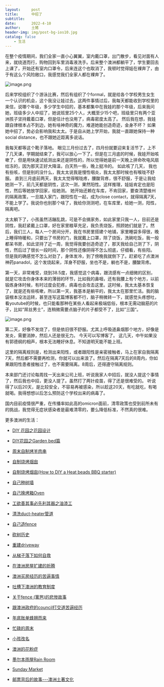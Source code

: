 ```yaml
---
layout:     post
title:      中招了
subtitle:   
date:       2022-4-10
author:     土猪
header-img: img/post-bg-ios10.jpg
catalog: false
    - 生活
---
```



在整个疫情期间，我们全家一直小心翼翼，室内戴口罩，出门散步，看见对面有人来，就绕道而行，购物回到车里消毒液洗手。后来整个澳洲都躺平了，学生要回去上课了，开始还有室内口罩令，后来连这个也取消了，我顿时觉得娃在裸奔了，由于有这么个风险敞口，我感觉我们全家人都在裸奔了。

![image.png](https://images.hive.blog/DQmTqQEF7d13YBA3rAjQukiuPBpG7jHPcpwkLkGHjoN2P4R/image.png)

后来学校组织了个游泳比赛，然后有组织了个formal，就是给各个学校男生女生一个认识的机会，这个我没让娃过去。这两件事情过后，我每天都能收到学校里的来信，说哪个年级，多少学生中招的，基本都集中在我娃的那个年级，后来我问她，班级多少人中招了，她说班里25个人，大概至少15个吧，班级里只有两个亚洲孩子坚持戴着口罩，但是估计也没用了，病毒密度太高了。 然后我在想，我娃跟自律根本占不到边，她有啥神奇的魔力，难道她能创造奇迹，金身不坏？ 如果她中招了，势必会影响我和太太。于是自从她上学开始，我就一直跟她保持一种social distance，也不跟她近距离多说话。 


我每天都等这个靴子落地。 眼见三月份过去了，四月份就要迎来复活节了，上不了几天课，学期就结束了，我可以放心一下了。但是在三月底的时候，我娃开始咳嗽了，但是用快速试纸测出来还是阴性的，所以觉得她是前一天晚上拼命吹电风扇给冻的，因为那天正好大降温，白天热一些，晚上挺冷的。 如此咳了几天， 我也有些咳，但是别的没什么，我太太说我是慢性咽炎，我太太那时候也有喉咙不舒服。 直到三月底前两天，我太太觉得喉咙疼，腰酸背疼，很不舒服，于是让我给她测一下，前几天都是阴性，这次一测，果然阳性。这样推理，娃娃肯定也是阳性，然后等她放学回家，给她测。 她开始还赖在车库，不肯回家，要查清楚维州的隔离政策，一旦踏入家门，跟阳性在一起，成为close contact，就得隔离7天，不能上学了。我说你也别那个啥了，我给你测测吧，在车库里，给她一测，阳性，隔离吧。


太太躺下了，小孩虽然活蹦乱跳，可是不会搞家务，如此家里只我一人，目前还是阴性，我赶紧戴上口罩，好在家里粮草充足，我负责烧饭，照顾她们就是了。然后，我们三人，每人一个房间分开，我在书房里搭建个地铺，家里睡袋多得很，晚上睡得特暖和，只要出了书房的门，我就戴上口罩，除了烧饭，洗碗吃饭，我一般都呆书房，如此坚持了近一周，我觉得我要创造奇迹了，那天我给自己测了下，阴性，然后过了很长一段时间，那个阴性还像阴得不怎么彻底，仔细看，有些阳。 但是我的确感觉不怎么对劲了，身体发冷，到了傍晚我就倒下了。赶紧吃了点澳洲神药panadol，这个发烧起来，浑身不舒服，坐也不是，躺也不是，腰酸背疼。

第一天，非常难受，烧到38.5度，我感觉这个病毒，跟流感有一点细微的区别，就是它攻击你身体本来的薄弱的环节，比如我的鼻咽，还有我腰上有个地方，以前锻炼身体时候，有时过度会犯疼，病毒也会攻击这里。这时候，我太太基本恢复了，就是还有些咳嗽，所以第一天，我基本是躺平的，我太太在那里忙活。我的脑袋根本没法运转，甚至连写这篇博客都不行，脑子稍微转一下，就感觉头疼想吐，看youtube的时候，也只能看那种在某些人看起来极端低俗，根本无需动脑筋的片子，比如“屌丝男士”，连稍微需要点脑子的片子都受不了，比如”三国“。 

![image.png](https://images.hive.blog/DQmdjQQ6s4vVPBXeTyfmzXuQEGD9ZeJBKZj2vtzCigWLjkA/image.png)

第二天，好像不发烧了，但是依旧很不舒服。尤其上呼吸道鼻烟那个地方，好像是发炎，需要消肿，然后人还是很无力。 今天可以写博客了。 这几天，中午如果没有郭德纲的相声，根本无法睡好休息。不知道明天能不能上班。

这里的隔离规则是，检测出来阳性，或者跟阳性是亲密接触者，马上在家自我隔离7天，然后都不需要再检测，你就可以出来浪了。然后在隔离7天后的8周内，你如果跟阳性患者接触过了，也不需要隔离。8周后，还得遵守隔离规则。

本来部门还讨论每周找一天出来公司上班，听说我家人中招后，就没人提这个事情了，然后我也中招，更没人提了。虽然打了两针疫苗，得了还是很难受的。 听说得了以后20天，是比较安全，不容易再被感染，所以趁这20天，有吃就吃，有喝就喝。我得想想以后怎么预防这个学校出来的病毒了。


国内目前疫情很严重，在传播率如此高的omicron面前，清零政策也受到前所未有的挑战，我觉得无症状感染者是最难清零的，要么降低标准，不然真的很难。











更多澳洲的生活：

- [DIY 花园之花园设计](http://livinginau.life/2020/03/30/diy-garden-design/)

- [DIY花园之Garden bed篇](http://livinginau.life/2020/04/17/diy-garden-bed/)

- [周末自制烤羊肉串](http://livinginau.life/2014/03/03/%E5%91%A8%E6%9C%AB%E8%87%AA%E5%88%B6%E7%83%A4%E7%BE%8A%E8%82%89%E4%B8%B2/)

- [自制烧烤烟囱](http://livinginau.life/2014/02/20/%E8%87%AA%E5%88%B6%E7%83%A7%E7%83%A4%E7%83%9F%E5%9B%B1/)

- [自制烧烤烟囱(How to DIY a Heat beads BBQ starter)](https://steemit.com/life/@chenlocus/how-to-diy-a-heat-beads-bbq-starter)

- [自己种树墙](http://livinginau.life/2020/03/10/%E8%87%AA%E5%B7%B1%E7%A7%8D%E6%A0%91%E5%A2%99/)

- [自己换烤箱Oven](http://livinginau.life/2020/02/12/%E8%87%AA%E5%B7%B1%E6%8D%A2oven/)

- [工欲善其事必先利其器之油漆工](http://livinginau.life/2020/04/13/%E5%B7%A5%E6%AC%B2%E5%96%84%E5%85%B6%E4%BA%8B%E5%BF%85%E5%85%88%E5%88%A9%E5%85%B6%E5%99%A8%E4%B9%8B%E6%B2%B9%E6%BC%86%E5%B7%A5/)

- [清洗duct-heater管道](http://livinginau.life/2020/04/08/%E8%87%AA%E5%B7%B1%E5%8A%A8%E6%89%8B%E6%B8%85%E6%B4%97duct-heater%E7%AE%A1%E9%81%93/)

- [自己造fence](http://livinginau.life/2020/01/06/%E7%BB%88%E4%BA%8E%E9%80%A0%E5%A5%BD%E4%BA%86fence/)

- [砍树历史](http://livinginau.life/2019/12/29/%E7%A0%8D%E6%A0%91%E5%8E%86%E5%8F%B2/)

- [重建driveway](http://livinginau.life/2020/04/26/rebuild-driveway/)

- [从梯子落下如何自救](http://livinginau.life/2020/03/21/%E4%BB%8E%E6%A2%AF%E5%AD%90%E8%90%BD%E4%B8%8B%E5%A6%82%E4%BD%95%E8%87%AA%E6%95%91/)

- [在澳洲房屋扩建的折腾](http://livinginau.life/2020/03/26/%E5%9C%A8%E6%BE%B3%E6%B4%B2%E6%88%BF%E5%B1%8B%E6%89%A9%E5%BB%BA%E7%9A%84%E6%8A%98%E8%85%BE/)

- [澳洲买房经历的苦逼事情](http://livinginau.life/2019/12/18/%E6%BE%B3%E6%B4%B2%E4%B9%B0%E6%88%BF%E7%BB%8F%E5%8E%86%E7%9A%84%E8%8B%A6%E9%80%BC%E4%BA%8B%E6%83%85/)
  
- 
  [吐槽下澳洲的教育制度](http://livinginau.life/2019/12/13/%E5%90%90%E6%A7%BD%E6%BE%B3%E6%B4%B2%E6%95%99%E8%82%B2%E5%88%B6%E5%BA%A6/)

- [关于fence (篱笆)的悲惨故事](http://livinginau.life/2019/12/01/%E5%85%B3%E4%BA%8Efence%E7%9A%84%E6%82%B2%E6%83%A8%E6%95%85%E4%BA%8B/)

- [跟澳洲政府的council打交道苦逼经历](http://livinginau.life/2019/11/29/%E8%B7%9F%E6%BE%B3%E6%B4%B2%E6%94%BF%E5%BA%9C%E7%9A%84council%E6%89%93%E4%BA%A4%E9%81%93%E8%8B%A6%E9%80%BC%E7%BB%8F%E5%8E%86/)

- [年底账单蜂拥而来](http://livinginau.life/2019/11/29/%E8%B4%A6%E5%8D%95%E8%9C%82%E6%8B%A5%E8%80%8C%E6%9D%A5/)

- [忙碌的周末](http://livinginau.life/2019/11/12/%E5%BF%99%E7%A2%8C%E7%9A%84%E5%91%A8%E6%9C%AB/)

- [小孩改名](http://livinginau.life/2019/11/10/%E5%B0%8F%E5%AD%A9%E6%94%B9%E5%90%8D/)

- [澳洲的花粉症](http://livinginau.life/2018/08/10/%E6%BE%B3%E6%B4%B2%E7%9A%84%E8%8A%B1%E7%B2%89%E7%97%87/)

- [墨尔本雨屋Rain Room](http://livinginau.life/2020/01/13/rain-room/)

- [Sunday Market](http://livinginau.life/2020/01/12/Sunday-Market/)

- [邮票背后的故事---澳洲土著文化](http://livinginau.life/2018/07/10/%E9%82%AE%E7%A5%A8%E8%83%8C%E5%90%8E%E7%9A%84%E6%95%85%E4%BA%8B/)